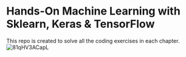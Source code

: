 # Hands-On Machine Learning with Sklearn, Keras & TensorFlow
This repo is created to solve all the coding exercises in each chapter.
![81qHV3ACapL](https://github.com/user-attachments/assets/4035804e-6116-463d-9ba0-4b291cefff13)
